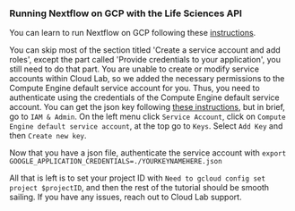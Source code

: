 ### Running Nextflow on GCP with the Life Sciences API
You can learn to run Nextflow on GCP following these [instructions](https://cloud.google.com/life-sciences/docs/tutorials/nextflow#console_2).

You can skip most of the section titled 'Create a service account and add roles', except the part called 'Provide credentials to your application', you still need to do that part. You are unable to create or modify service accounts within Cloud Lab, so we added the necessary permissions to the Compute Engine default service account for you. Thus, you need to authenticate using the credentials of the Compute Engine default service account. You can get the json key following [these instructions](https://cloud.google.com/iam/docs/creating-managing-service-account-keys), but in brief, go to `IAM & Admin`. On the left menu click `Service Account`, click on `Compute Engine default service account`, at the top go to `Keys`. Select `Add Key` and then `Create new key`. 

Now that you have a json file, authenticate the service account with `export GOOGLE_APPLICATION_CREDENTIALS=./YOURKEYNAMEHERE.json`

All that is left is to set your project ID with `Need to gcloud config set project $projectID`, and then the rest of the tutorial should be smooth sailing. If you have any issues, reach out to Cloud Lab support. 

